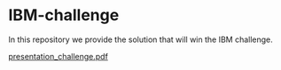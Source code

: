 # IBM-challenge

In this repository we provide the solution that will win the IBM challenge.


[presentation_challenge.pdf](https://github.com/shsack/IBM-challenge/files/8582173/presentation_challenge.pdf)
